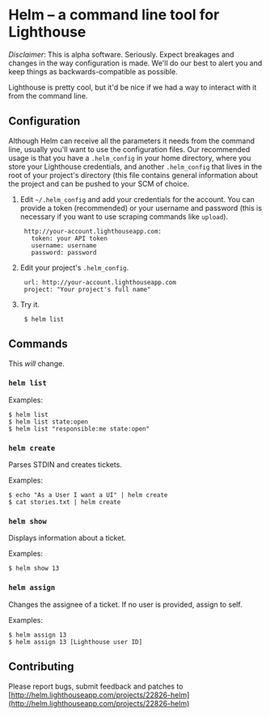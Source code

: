Helm – a command line tool for Lighthouse
=========================================

_Disclaimer_: This is alpha software. Seriously. Expect breakages and changes in the way configuration is made. We'll do our best to alert you and keep things as backwards-compatible as possible.

Lighthouse is pretty cool, but it'd be nice if we had a way to interact with it from the command line.

Configuration
-------------

Although Helm can receive all the parameters it needs from the command line, usually you'll want to use the configuration files. Our recommended usage is that you have a `.helm_config` in your home directory, where you store your Lighthouse credentials, and another `.helm_config` that lives in the root of your project's directory (this file contains general information about the project and can be pushed to your SCM of choice.

1. Edit `~/.helm_config` and add your credentials for the account. You can provide a token (recommended) or your username and password (this is necessary if you want to use scraping commands like `upload`).

        http://your-account.lighthouseapp.com:
          token: your API token
          username: username
          password: password

2. Edit your project's `.helm_config`.

        url: http://your-account.lighthouseapp.com
        project: "Your project's full name"

3. Try it.

        $ helm list

Commands
--------

This *will* change.

### `helm list` ###
  
Examples:

    $ helm list
    $ helm list state:open
    $ helm list "responsible:me state:open"

### `helm create` ###

Parses STDIN and creates tickets.

Examples:

    $ echo "As a User I want a UI" | helm create
    $ cat stories.txt | helm create

### `helm show` ###

Displays information about a ticket.

Examples:

    $ helm show 13

### `helm assign` ###

Changes the assignee of a ticket. If no user is provided, assign to self.

Examples:

    $ helm assign 13
    $ helm assign 13 [Lighthouse user ID]


Contributing
-------------
Please report bugs, submit feedback and patches to [http://helm.lighthouseapp.com/projects/22826-helm](http://helm.lighthouseapp.com/projects/22826-helm)
